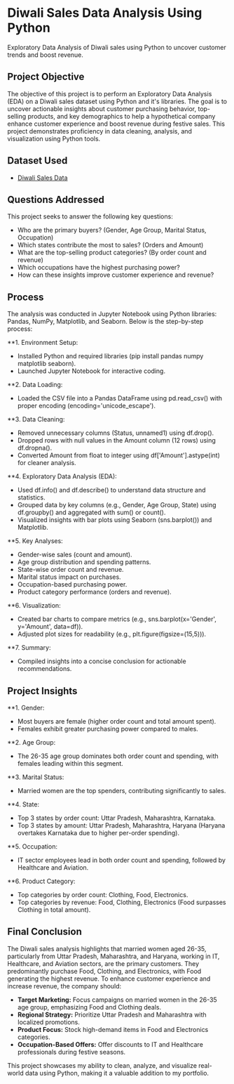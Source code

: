 # Diwali Sales Data Analysis Using Python
Exploratory Data Analysis of Diwali sales using Python to uncover customer trends and boost revenue.

## Project Objective
The objective of this project is to perform an Exploratory Data Analysis (EDA) on a Diwali sales dataset using Python and it's libraries. The goal is to uncover actionable insights about customer purchasing behavior, top-selling products, and key demographics to help a hypothetical company enhance customer experience and boost revenue during festive sales. This project demonstrates proficiency in data cleaning, analysis, and visualization using Python tools.

## Dataset Used
- <a href = "https://github.com/alina-khan-1/Data-Analysis-python/blob/main/Diwali%20Sales%20Data.csv">Diwali Sales Data</a>

## Questions Addressed
This project seeks to answer the following key questions:

- Who are the primary buyers? (Gender, Age Group, Marital Status, Occupation)
- Which states contribute the most to sales? (Orders and Amount)
- What are the top-selling product categories? (By order count and revenue)
- Which occupations have the highest purchasing power?
- How can these insights improve customer experience and revenue?

## Process
The analysis was conducted in Jupyter Notebook using Python libraries: Pandas, NumPy, Matplotlib, and Seaborn. Below is the step-by-step process:

**1. Environment Setup:
- Installed Python and required libraries (pip install pandas numpy matplotlib seaborn).
- Launched Jupyter Notebook for interactive coding.

**2. Data Loading:
- Loaded the CSV file into a Pandas DataFrame using pd.read_csv() with proper encoding (encoding='unicode_escape').

**3. Data Cleaning:
- Removed unnecessary columns (Status, unnamed1) using df.drop().
- Dropped rows with null values in the Amount column (12 rows) using df.dropna().
- Converted Amount from float to integer using df['Amount'].astype(int) for cleaner analysis.

**4. Exploratory Data Analysis (EDA):
- Used df.info() and df.describe() to understand data structure and statistics.
- Grouped data by key columns (e.g., Gender, Age Group, State) using df.groupby() and aggregated with sum() or count().
- Visualized insights with bar plots using Seaborn (sns.barplot()) and Matplotlib.

**5. Key Analyses:
- Gender-wise sales (count and amount).
- Age group distribution and spending patterns.
- State-wise order count and revenue.
- Marital status impact on purchases.
- Occupation-based purchasing power.
- Product category performance (orders and revenue).

**6. Visualization:
- Created bar charts to compare metrics (e.g., sns.barplot(x='Gender', y='Amount', data=df)).
- Adjusted plot sizes for readability (e.g., plt.figure(figsize=(15,5))).
  
**7. Summary:
- Compiled insights into a concise conclusion for actionable recommendations.

## Project Insights

**1. Gender:
- Most buyers are female (higher order count and total amount spent).
- Females exhibit greater purchasing power compared to males.
  
**2. Age Group:
- The 26-35 age group dominates both order count and spending, with females leading within this segment.

**3. Marital Status:
- Married women are the top spenders, contributing significantly to sales.
  
**4. State:
- Top 3 states by order count: Uttar Pradesh, Maharashtra, Karnataka.
- Top 3 states by amount: Uttar Pradesh, Maharashtra, Haryana (Haryana overtakes Karnataka due to higher per-order spending).
  
**5. Occupation:
- IT sector employees lead in both order count and spending, followed by Healthcare and Aviation.
  
**6. Product Category:
- Top categories by order count: Clothing, Food, Electronics.
- Top categories by revenue: Food, Clothing, Electronics (Food surpasses Clothing in total amount).

## Final Conclusion
The Diwali sales analysis highlights that married women aged 26-35, particularly from Uttar Pradesh, Maharashtra, and Haryana, working in IT, Healthcare, and Aviation sectors, are the primary customers. They predominantly purchase Food, Clothing, and Electronics, with Food generating the highest revenue. To enhance customer experience and increase revenue, the company should:

- **Target Marketing:** Focus campaigns on married women in the 26-35 age group, emphasizing Food and Clothing deals.
- **Regional Strategy:** Prioritize Uttar Pradesh and Maharashtra with localized promotions.
- **Product Focus:** Stock high-demand items in Food and Electronics categories.
- **Occupation-Based Offers:** Offer discounts to IT and Healthcare professionals during festive seasons.
  
This project showcases my ability to clean, analyze, and visualize real-world data using Python, making it a valuable addition to my portfolio.
